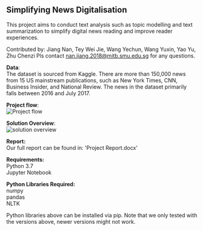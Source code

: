 ## Simplifying News Digitalisation
This project aims to conduct text analysis such as topic modelling and text summarization to simplify digital news reading and improve reader experiences.

Contributed by: Jiang Nan, Tey Wei Jie, Wang Yechun, Wang Yuxin, Yao Yu, Zhu Chenzi
Pls contact nan.jiang.2018@mitb.smu.edu.sg for any questions.

**Data**:<br>
The dataset is sourced from Kaggle. There are more than 150,000 news from 15 US mainstream publications, such as New York Times, CNN, Business Insider, and National Review. The news in the dataset primarily falls between 2016 and July 2017.

**Project flow**:<br>
![Project flow](https://user-images.githubusercontent.com/55057907/67177081-76fccd80-f3ff-11e9-86c1-c71554f9b40f.PNG)

**Solution Overview**:<br>
![solution overview](https://user-images.githubusercontent.com/55057907/67177013-27b69d00-f3ff-11e9-9d2f-8ba3b7d7e762.png)


**Report:**<br>
Our full report can be found in: 'Project Report.docx'

**Requirements:**<br>
Python 3.7 <br>
Jupyter Notebook <br>

**Python Libraries Required:**<br>
numpy<br>
pandas<br>
NLTK<br>

Python libraries above can be installed via pip. Note that we only tested with the versions above, newer versions might not work.
